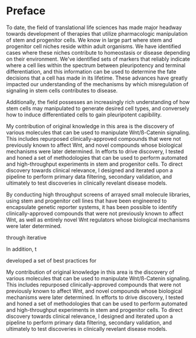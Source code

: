 
# Preface

To date, the field of translational life sciences has made major headway towards development of therapies that utilize pharmacologic manipulation of stem and progenitor cells. We know in large part where stem and progenitor cell niches reside within adult organisms. We have identified cases where these niches contribute to homeostasis or disease depending on their environment. We've identified sets of markers that reliably indicate where a cell lies within the spectrum between pleuripotency and terminal differentiation, and this information can be used to determine the fate decisions that a cell has made in its lifetime. These advances have greatly impacted our understanding of the mechanisms by which misregulation of signaling in stem cells contributes to disease.

Additionally, the field possesses an increasingly rich understanding of how stem cells may manipulated to generate desired cell types, and conversely how to induce differentiated cells to gain pleuripotent capibility. 

<!-- However, a survey of

there are telling signs that we have not yet realized the aforementioned goal is


 that the landscape of therapeutics in clinical use today is p by classes of molecules that long pre-date the modern era of genomics and proteomics. -->

My contribution of original knowledge in this area is the discovery of various molecules that can be used to manipulate Wnt/ß-Catenin signaling. This includes repurposed clinically-approved compounds that were not previously known to affect Wnt, and novel compounds whose biological mechanisms were later determined. In efforts to drive discovery, I tested and honed a set of methodologies that can be used to perform automated and high-throughput experiments in stem and progenitor cells. To direct discovery towards clinical relevance, I designed and iterated upon a pipeline to perform primary data filtering, secondary validation, and ultimately to test discoveries in clinically revelant disease models.

<!-- In summary, with my work I sought to prototype a system for the discovery of biologically active molecules

advance the fields of cell biology -->

By conducting high throughput screens of arrayed small molecule libraries, using stem and progenitor cell lines that have been engineered to encapsulate genetic reporter systems, it has been possible to identify clinically-approved compounds that were not previously known to affect Wnt, as well as entirely novel Wnt regulators whose biological mechanisms were later determined.



through iterative 


In addition, t

developed a set of best practices for 


My contribution of original knowledge in this area is the discovery of various molecules that can be used to manipulate Wnt/ß-Catenin signaling. This includes repurposed clinically-approved compounds that were not previously known to affect Wnt, and novel compounds whose biological mechanisms were later determined. In efforts to drive discovery, I tested and honed a set of methodologies that can be used to perform automated and high-throughput experiments in stem and progenitor cells. To direct discovery towards clinical relevance, I designed and iterated upon a pipeline to perform primary data filtering, secondary validation, and ultimately to test discoveries in clinically revelant disease models.
